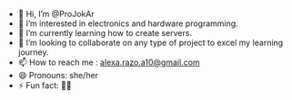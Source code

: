 - 👋 Hi, I’m @ProJokAr
- 👀 I’m interested in electronics and hardware programming.
- 🌱 I’m currently learning how to create servers.
- 💞️ I’m looking to collaborate on any type of project to excel my learning journey.
- 📫 How to reach me : alexa.razo.a10@gmail.com
- 😄 Pronouns: she/her
- ⚡ Fun fact: 🐱‍👤

<!---
ProJokAr/ProJokAr is a ✨ special ✨ repository because its `README.md` (this file) appears on your GitHub profile.
You can click the Preview link to take a look at your changes.
--->
